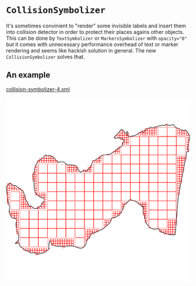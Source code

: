 # `CollisionSymbolizer`

It's sometimes convinient to "render" some invisible labels and insert them into collision detector in order to protect their places agains other objects. This can be done by `TextSymbolizer` or `MarkersSymbolizer` with `opacity="0"` but it comes with unnecessary performance overhead of text or marker rendering and seems like hackish solution in general.  The new `CollisionSymbolizer` solves that.

## An example

[collision-symbolizer-4.xml](https://github.com/mapycz/test-data-visual/blob/master/styles/collision-symbolizer-4.xml)

![collision-symbolizer-4](https://raw.githubusercontent.com/mapycz/test-data-visual/master/images/collision-symbolizer-4-800-800-1.0-agg-reference.png)

